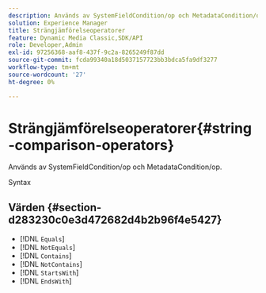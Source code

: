 ```yaml
---
description: Används av SystemFieldCondition/op och MetadataCondition/op.
solution: Experience Manager
title: Strängjämförelseoperatorer
feature: Dynamic Media Classic,SDK/API
role: Developer,Admin
exl-id: 97256368-aaf8-437f-9c2a-8265249f87dd
source-git-commit: fcda99340a18d5037157723bb3bdca5fa9df3277
workflow-type: tm+mt
source-wordcount: '27'
ht-degree: 0%

---
```


# Strängjämförelseoperatorer{#string-comparison-operators}

Används av SystemFieldCondition/op och MetadataCondition/op.

Syntax

## Värden {#section-d283230c0e3d472682d4b2b96f4e5427}

* [!DNL `Equals`]
* [!DNL `NotEquals`]
* [!DNL `Contains`]
* [!DNL `NotContains`]
* [!DNL `StartsWith`]
* [!DNL `EndsWith`]
